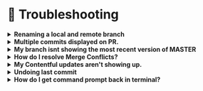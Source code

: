 # 🤦‍ Troubleshooting
<details>
  <summary><strong>Renaming a local and remote branch</strong></summary>

Follow the steps below to rename a Local and Remote Git Branch:

    Start by switching to the local branch which you want to rename:

    git checkout <old_name>

    Rename the local branch by typing:

    git branch -m <new_name>

    At this point, you have renamed the local branch.

    If you’ve already pushed the <old_name> branch to the remote repository , perform the next steps to rename the remote branch.

    Push the <new_name> local branch and reset the upstream branch:

    git push origin -u <new_name>

    Delete the <old_name> remote branch:

    git push origin --delete <old_name>

That’s it. You have successfully renamed the local and remote Git branch.
https://linuxize.com/post/how-to-rename-local-and-remote-git-branch/
</details>

<details>
 <summary><strong>Multiple commits displayed on PR.</strong></summary>
 
If you've pushed to master and are seeing commit history on the comparison page, you need to reset and cherry-pick the commit you want to push.

### Reset to Upstream Development
`git reset --hard upstream/development`

> Running this command will revert all the work on the current branch. Make sure to back up your changes beforehand.

### Cherry-pick desired commit
`git cherry-pick (commit id from github)`

### Force push to GitHub
`git push -f`

Refresh the draft PR page -- now only one commit should show on the browser compare ui
</details>

<details>
 <summary><strong>My branch isnt showing the most recent version of MASTER</strong></summary>

Always branch from master

```
git fetch upstream

git rebase upstream/master
```

> If you branch from another branch you can pull in other commits by mistake. 

[REBASE vs RESET](https://stackoverflow.com/questions/11225293/what-is-the-difference-between-git-reset-vs-git-rebase)


</details>

<details>
 <summary><strong>How do I resolve Merge Conflicts?</strong></summary>



## Rebasing

[Source: Myplanet Dev Docs](https://github.com/myplanetdigital/dev-docs/blob/master/wiki/GitTips.md#rebasing)

1. Rebase!
```
git checkout [your_branch_that_you_wanna_update]
git rebase upstream-master
```

2. Resolve conflicts: if there are conflicts you'll have to
- edit and save the files to resolve the conflicts
- `git add all`
- `git rebase --continue`

---
https://stackoverflow.com/questions/134882/undoing-a-git-rebase

git rebase --quit

https://stackoverflow.com/questions/3685001/git-how-to-fix-corrupted-interactive-rebase

get someone to show you how to do this safely
https://stackoverflow.com/questions/6934752/combining-multiple-commits-before-pushing-in-git
</details>

<details>
 <summary><strong>My Contentful updates aren't showing up.</strong></summary>

Contentful musted be refetched by rebuilding the site.

```
yarn build
yarn start
```
</details>

<details>
 <summary><strong>Undoing last commit</strong></summary>
 
### Option A
If you've made a mistake in a commit, the best way to fix it is with **another** commit which addresses the previous issue. 

### Option B
To clear the last commit see [this link](https://sethrobertson.github.io/GitFixUm/fixup.html)

`git reset --hard HEAD^`

---
</details>

<details>
 <summary><strong>How do I get command prompt back in terminal?</strong></summary>

### Option A:

Press `Ctrl + C` to terminate the program and get back to the shell prompt.

### Option B:

Just open a new tab by pressing Cmd-T , or a new window (using Cmd-N ).

## How to exit GIT LOG of GIT DIFF

You're in the less program, which makes the output of git log scrollable.
* Type `q` to exit this screen. Type `h` to get help.

---
</details>


